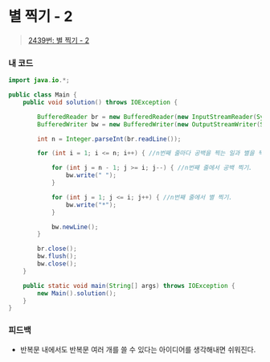# 별 찍기 - 2

> [2439번: 별 찍기 - 2](https://www.acmicpc.net/problem/2439)

### 내 코드

```java
import java.io.*;

public class Main {
    public void solution() throws IOException {

        BufferedReader br = new BufferedReader(new InputStreamReader(System.in));
        BufferedWriter bw = new BufferedWriter(new OutputStreamWriter(System.out));

        int n = Integer.parseInt(br.readLine());

        for (int i = 1; i <= n; i++) { //n번째 줄마다 공백을 찍는 일과 별을 찍는 일을 분리한다.

            for (int j = n - 1; j >= i; j--) { //n번째 줄에서 공백 찍기.
                bw.write(" ");
            }

            for (int j = 1; j <= i; j++) { //n번째 줄에서 별 찍기.
                bw.write("*");
            }

            bw.newLine();
        }

        br.close();
        bw.flush();
        bw.close();
    }

    public static void main(String[] args) throws IOException {
        new Main().solution();
    }
}
```

### 피드백

* 반복문 내에서도 반복문 여러 개를 쓸 수 있다는 아이디어를 생각해내면 쉬워진다.